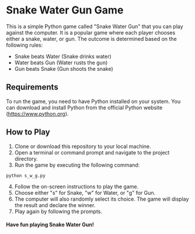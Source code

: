 # Snake Water Gun Game

This is a simple Python game called "Snake Water Gun" that you can play against the computer. It is a popular game where each player chooses either a snake, water, or gun. The outcome is determined based on the following rules:

- Snake beats Water (Snake drinks water)
- Water beats Gun (Water rusts the gun)
- Gun beats Snake (Gun shoots the snake)

## Requirements

To run the game, you need to have Python installed on your system. You can download and install Python from the official Python website (https://www.python.org).

## How to Play

1. Clone or download this repository to your local machine.
2. Open a terminal or command prompt and navigate to the project directory.
3. Run the game by executing the following command:

```shell
python s_w_g.py
```
4. Follow the on-screen instructions to play the game.
5. Choose either "s" for Snake, "w" for Water, or "g" for Gun.
6. The computer will also randomly select its choice.
The game will display the result and declare the winner.
7. Play again by following the prompts.
#### Have fun playing Snake Water Gun!

